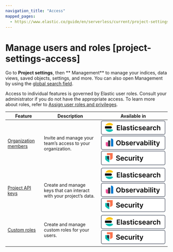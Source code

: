 ```yaml
---
navigation_title: "Access"
mapped_pages:
  - https://www.elastic.co/guide/en/serverless/current/project-settings-access.html
---
```




# Manage users and roles [project-settings-access]


Go to **Project settings**, then ** Management** to manage your indices, data views, saved objects, settings, and more. You can also open Management by using the [global search field](../explore-analyze/overview/kibana-quickstart.md#_finding_your_apps_and_objects).

Access to individual features is governed by Elastic user roles. Consult your administrator if you do not have the appropriate access. To learn more about roles, refer to [Assign user roles and privileges](users-roles/cloud-organization/manage-users.md#general-assign-user-roles).

| Feature | Description | Available in |
| --- | --- | --- |
| [Organization members](api-keys/serverless-project-api-keys.md) | Invite and manage your team’s access to your organization. | [![Elasticsearch](../images/serverless-es-badge.svg "")](../solutions/search.md)[![Observability](../images/serverless-obs-badge.svg "")](../solutions/observability.md)[![Security](../images/serverless-sec-badge.svg "")](../solutions/security/elastic-security-serverless.md) |
| [Project API keys](api-keys/serverless-project-api-keys.md) | Create and manage keys that can interact with your project’s data. | [![Elasticsearch](../images/serverless-es-badge.svg "")](../solutions/search.md)[![Observability](../images/serverless-obs-badge.svg "")](../solutions/observability.md)[![Security](../images/serverless-sec-badge.svg "")](../solutions/security/elastic-security-serverless.md) |
| [Custom roles](users-roles/cloud-organization/user-roles.md) | Create and manage custom roles for your users. | [![Elasticsearch](../images/serverless-es-badge.svg "")](../solutions/search.md)[![Security](../images/serverless-sec-badge.svg "")](../solutions/security/elastic-security-serverless.md) |
